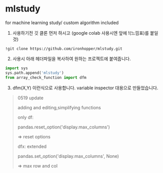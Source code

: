 # mlstudy
for machine learning study/ custom algorithm included


1. 사용하기전 깃 클론 먼저 하시고
(google colab 사용시엔 앞에 !(느낌표)를 붙일것)

`!git clone https://github.com/ironhopper/mlstudy.git`

2. 사용시
아래 헤더파일을 복사하여 원하는 프로젝트에 붙여줍니다.
```python
import sys
sys.path.append('mlstudy')
from array_check_function import dfm
```

3. dfm(X,Y)
이런식으로 사용합니다.
variable inspector 대용으로 만들었습니다.



>0519 update
>
>adding and editing,simplifying functions
>
>
>
>only df:
>
>pandas.reset_option('display.max_columns')
>
>=> reset options
>
>
>
>dfx: extended
>
>pandas.set_option('display.max_columns', None)
>
>=> max row and col
>
